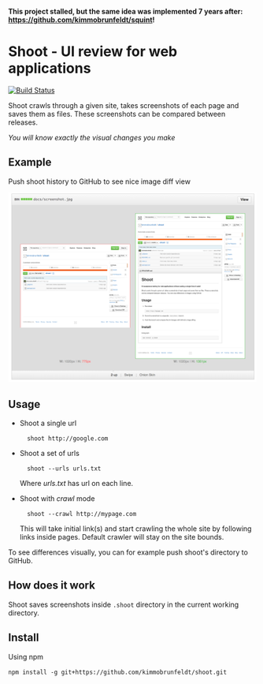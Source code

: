 **This project stalled, but the same idea was implemented 7 years after: https://github.com/kimmobrunfeldt/squint!**

# Shoot - UI review for web applications

[![Build Status](https://travis-ci.org/kimmobrunfeldt/shoot.png?branch=master)](https://travis-ci.org/kimmobrunfeldt/shoot)



Shoot crawls through a given site, takes screenshots of each page and saves them as files.
These screenshots can be compared between releases.

*You will know exactly the visual changes you make*


## Example

Push shoot history to GitHub to see nice image diff view

![Difference view](docs/diff-view.png)


## Usage

* Shoot a single url

        shoot http://google.com

* Shoot a set of urls

        shoot --urls urls.txt

    Where *urls.txt* has url on each line.

* Shoot with *crawl* mode

        shoot --crawl http://mypage.com

    This will take initial link(s) and start crawling the whole site by following links inside pages.
    Default crawler will stay on the site bounds.

To see differences visually, you can for example push shoot's directory to GitHub.


## How does it work

Shoot saves screenshots inside `.shoot` directory in the current working directory.

## Install

Using npm

    npm install -g git+https://github.com/kimmobrunfeldt/shoot.git
